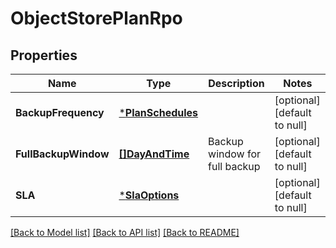 # ObjectStorePlanRpo

## Properties
Name | Type | Description | Notes
------------ | ------------- | ------------- | -------------
**BackupFrequency** | [***PlanSchedules**](PlanSchedules.md) |  | [optional] [default to null]
**FullBackupWindow** | [**[]DayAndTime**](DayAndTime.md) | Backup window for full backup | [optional] [default to null]
**SLA** | [***SlaOptions**](SLAOptions.md) |  | [optional] [default to null]

[[Back to Model list]](../README.md#documentation-for-models) [[Back to API list]](../README.md#documentation-for-api-endpoints) [[Back to README]](../README.md)

